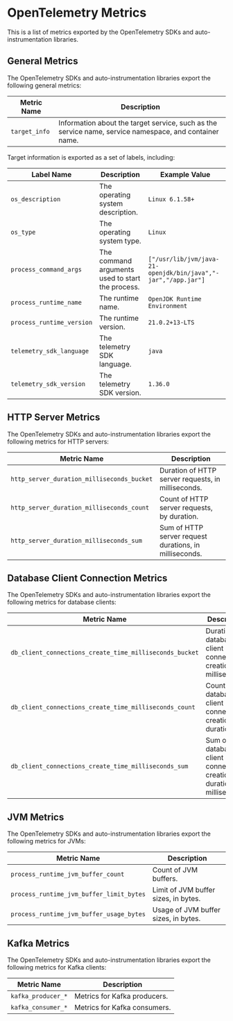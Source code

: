 # OpenTelemetry Metrics

This is a list of metrics exported by the OpenTelemetry SDKs and auto-instrumentation libraries.

## General Metrics

The OpenTelemetry SDKs and auto-instrumentation libraries export the following general metrics:

| Metric Name   | Description                                                                                            |
| ------------- | ------------------------------------------------------------------------------------------------------ |
| `target_info` | Information about the target service, such as the service name, service namespace, and container name. |

Target information is exported as a set of labels, including:

| Label Name                | Description                                      | Example Value                                                 |
| ------------------------- | ------------------------------------------------ | ------------------------------------------------------------- |
| `os_description`          | The operating system description.                | `Linux 6.1.58+`                                               |
| `os_type`                 | The operating system type.                       | `Linux`                                                       |
| `process_command_args`    | The command arguments used to start the process. | `["/usr/lib/jvm/java-21-openjdk/bin/java","-jar","/app.jar"]` |
| `process_runtime_name`    | The runtime name.                                | `OpenJDK Runtime Environment`                                 |
| `process_runtime_version` | The runtime version.                             | `21.0.2+13-LTS`                                               |
| `telemetry_sdk_language`  | The telemetry SDK language.                      | `java`                                                        |
| `telemetry_sdk_version`   | The telemetry SDK version.                       | `1.36.0`                                                      |

## HTTP Server Metrics

The OpenTelemetry SDKs and auto-instrumentation libraries export the following metrics for HTTP servers:

| Metric Name                                | Description                                            |
| ------------------------------------------ | ------------------------------------------------------ |
| `http_server_duration_milliseconds_bucket` | Duration of HTTP server requests, in milliseconds.     |
| `http_server_duration_milliseconds_count`  | Count of HTTP server requests, by duration.            |
| `http_server_duration_milliseconds_sum`    | Sum of HTTP server request durations, in milliseconds. |

## Database Client Connection Metrics

The OpenTelemetry SDKs and auto-instrumentation libraries export the following metrics for database clients:

| Metric Name                                             | Description                                                            |
| ------------------------------------------------------- | ---------------------------------------------------------------------- |
| `db_client_connections_create_time_milliseconds_bucket` | Duration of database client connection creation, in milliseconds.      |
| `db_client_connections_create_time_milliseconds_count`  | Count of database client connection creations, by duration.            |
| `db_client_connections_create_time_milliseconds_sum`    | Sum of database client connection creation durations, in milliseconds. |

## JVM Metrics

The OpenTelemetry SDKs and auto-instrumentation libraries export the following metrics for JVMs:

| Metric Name                              | Description                          |
| ---------------------------------------- | ------------------------------------ |
| `process_runtime_jvm_buffer_count`       | Count of JVM buffers.                |
| `process_runtime_jvm_buffer_limit_bytes` | Limit of JVM buffer sizes, in bytes. |
| `process_runtime_jvm_buffer_usage_bytes` | Usage of JVM buffer sizes, in bytes. |

## Kafka Metrics

The OpenTelemetry SDKs and auto-instrumentation libraries export the following metrics for Kafka clients:

| Metric Name        | Description                  |
| ------------------ | ---------------------------- |
| `kafka_producer_*` | Metrics for Kafka producers. |
| `kafka_consumer_*` | Metrics for Kafka consumers. |
